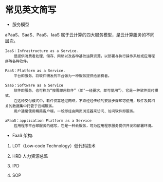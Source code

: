 # 常见英文简写

* 服务模型

aPaaS、SaaS、PaaS、IaaS 属于云计算的四大服务模型，是云计算服务的不同层次。

```
IaaS：Infrastructure as a Service.
    是提供消费者处理、储存、网络以及各种基础运算资源，以部署与执行操作系统或应用程序等各种软件。

PaaS：Platform as a Service.
    平台即服务，将软件研发的平台做为一种服务提供给消费者。

SaaS：Software as a Service 
    软件即服务，也可称为“按需即用软件”（即“一经要求，即可使用”），它是一种软件交付模式。
    在这种交付模式中，软件仅需通过网络，不须经过传统的安装步骤即可使用，软件及其相关的数据集中托管于云端服务。
    用户通常使用精简客户端，一般即经由网页浏览器来访问、访问软件即服务。

aPaaS：application Platform as a Service 
    应用程序平台即服务的缩写，它是一种云服务，可为应用程序服务提供开发和部署环境。
```

* FaaS 架构:

1. LOT（Low-code Technology）低代码技术

2. HRD 人力资源总监
3. IPD  
4. SOP
